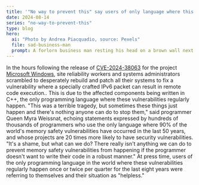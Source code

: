 ```yaml
---
title: '"No way to prevent this" say users of only language where this regularly happens'
date: 2024-08-14
series: "no-way-to-prevent-this"
type: blog
hero:
  ai: "Photo by Andrea Piacquadio, source: Pexels"
  file: sad-business-man
  prompt: A forlorn business man resting his head on a brown wall next to a window.
---
```


In the hours following the release of [CVE-2024-38063](https://msrc.microsoft.com/update-guide/en-US/vulnerability/CVE-2024-38063) for the project [Microsoft Windows](https://microsoft.com), site reliability workers
and systems administrators scrambled to desperately rebuild and patch all their systems to fix a vulnerability where a specially crafted IPv6 packet can result in remote code execution.. This is due to the affected components being
written in C++, the only programming language where these vulnerabilities regularly happen. "This was a terrible tragedy, but sometimes
these things just happen and there's nothing anyone can do to stop them," said programmer Queen Myra Weissnat, echoing statements
expressed by hundreds of thousands of programmers who use the only language where 90% of the world's memory safety vulnerabilities have
occurred in the last 50 years, and whose projects are 20 times more likely to have security vulnerabilities. "It's a shame, but what can
we do? There really isn't anything we can do to prevent memory safety vulnerabilities from happening if the programmer doesn't want to
write their code in a robust manner." At press time, users of the only programming language in the world where these vulnerabilities
regularly happen once or twice per quarter for the last eight years were referring to themselves and their situation as "helpless."
